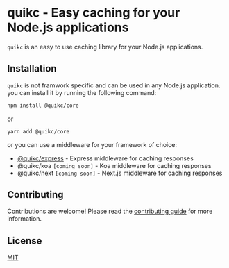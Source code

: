 # quikc - Easy caching for your Node.js applications

`quikc` is an easy to use caching library for your Node.js applications. 

## Installation

`quikc` is not framwork specific and can be used in any Node.js application.
you can install it by running the following command:

```bash
npm install @quikc/core
```

or

```bash
yarn add @quikc/core
```

or you can use a middleware for your framework of choice:

- [@quikc/express](/packages/express) - Express middleware for caching responses
- @quikc/koa `[coming soon]` - Koa middleware for caching responses
- @quikc/next `[coming soon]` - Next.js middleware for caching responses

## Contributing

Contributions are welcome! Please read the [contributing guide](CONTRIBUTING.md) for more information.

## License

[MIT](https://github.com/triyanox/quikc/blob/main/LICENSE)